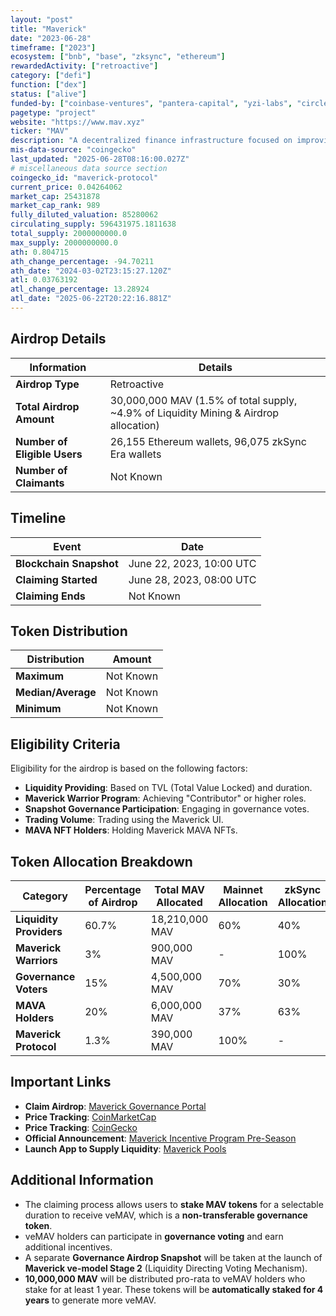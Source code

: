 ```yaml
---
layout: "post"
title: "Maverick"
date: "2023-06-28"
timeframe: ["2023"]
ecosystem: ["bnb", "base", "zksync", "ethereum"]
rewardedActivity: ["retroactive"]
category: ["defi"]
function: ["dex"]
status: ["alive"]
funded-by: ["coinbase-ventures", "pantera-capital", "yzi-labs", "circle-ventures"]
pagetype: "project"
website: "https://www.mav.xyz"
ticker: "MAV"
description: "A decentralized finance infrastructure focused on improving capital efficiency and control for traders, liquidity providers, DAOs, and developers through an innovative Automated Market Maker (AMM)."
mis-data-source: "coingecko"
last_updated: "2025-06-28T08:16:00.027Z"
# miscellaneous data source section
coingecko_id: "maverick-protocol"
current_price: 0.04264062
market_cap: 25431878
market_cap_rank: 989
fully_diluted_valuation: 85280062
circulating_supply: 596431975.1811638
total_supply: 2000000000.0
max_supply: 2000000000.0
ath: 0.804715
ath_change_percentage: -94.70211
ath_date: "2024-03-02T23:15:27.120Z"
atl: 0.03763192
atl_change_percentage: 13.28924
atl_date: "2025-06-22T20:22:16.881Z"
---
```


## Airdrop Details

| Information                  | Details                                                                               |
| ---------------------------- | ------------------------------------------------------------------------------------- |
| **Airdrop Type**             | Retroactive                                                                           |
| **Total Airdrop Amount**     | 30,000,000 MAV (1.5% of total supply, ~4.9% of Liquidity Mining & Airdrop allocation) |
| **Number of Eligible Users** | 26,155 Ethereum wallets, 96,075 zkSync Era wallets                                    |
| **Number of Claimants**      | Not Known                                                                             |

## Timeline

| Event                   | Date                     |
| ----------------------- | ------------------------ |
| **Blockchain Snapshot** | June 22, 2023, 10:00 UTC |
| **Claiming Started**    | June 28, 2023, 08:00 UTC |
| **Claiming Ends**       | Not Known                |

## Token Distribution

| Distribution       | Amount    |
| ------------------ | --------- |
| **Maximum**        | Not Known |
| **Median/Average** | Not Known |
| **Minimum**        | Not Known |

## Eligibility Criteria

Eligibility for the airdrop is based on the following factors:

- **Liquidity Providing**: Based on TVL (Total Value Locked) and duration.
- **Maverick Warrior Program**: Achieving "Contributor" or higher roles.
- **Snapshot Governance Participation**: Engaging in governance votes.
- **Trading Volume**: Trading using the Maverick UI.
- **MAVA NFT Holders**: Holding Maverick MAVA NFTs.

## Token Allocation Breakdown

| Category                | Percentage of Airdrop | Total MAV Allocated | Mainnet Allocation | zkSync Allocation |
| ----------------------- | --------------------- | ------------------- | ------------------ | ----------------- |
| **Liquidity Providers** | 60.7%                 | 18,210,000 MAV      | 60%                | 40%               |
| **Maverick Warriors**   | 3%                    | 900,000 MAV         | -                  | 100%              |
| **Governance Voters**   | 15%                   | 4,500,000 MAV       | 70%                | 30%               |
| **MAVA Holders**        | 20%                   | 6,000,000 MAV       | 37%                | 63%               |
| **Maverick Protocol**   | 1.3%                  | 390,000 MAV         | 100%               | -                 |

## Important Links

- **Claim Airdrop**: [Maverick Governance Portal](https://governance.mav.xyz)
- **Price Tracking**: [CoinMarketCap](https://coinmarketcap.com/currencies/maverick-protocol/)
- **Price Tracking**: [CoinGecko](https://www.coingecko.com/en/coins/maverick-protocol)
- **Official Announcement**: [Maverick Incentive Program Pre-Season](https://medium.com/maverick-protocol/maverick-incentive-program-pre-season-ae5b6d1ee857)
- **Launch App to Supply Liquidity**: [Maverick Pools](https://app.mav.xyz/pools)

## Additional Information

- The claiming process allows users to **stake MAV tokens** for a selectable duration to receive veMAV, which is a **non-transferable governance token**.
- veMAV holders can participate in **governance voting** and earn additional incentives.
- A separate **Governance Airdrop Snapshot** will be taken at the launch of **Maverick ve-model Stage 2** (Liquidity Directing Voting Mechanism).
- **10,000,000 MAV** will be distributed pro-rata to veMAV holders who stake for at least 1 year. These tokens will be **automatically staked for 4 years** to generate more veMAV.